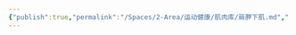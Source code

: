 ```yaml
---
{"publish":true,"permalink":"/Spaces/2-Area/运动健康/肌肉库/肩胛下肌.md","created":"2025-07-07T18:08:55.286+08:00","modified":"2025-07-12T11:07:57.784+08:00","published":"2025-07-12T11:07:57.784+08:00","cssclasses":""}
---
```


